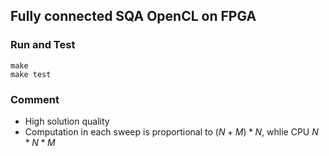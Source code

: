 ## Fully connected SQA OpenCL on FPGA

### Run and Test

```
make
make test
```

### Comment

- High solution quality
- Computation in each sweep is proportional to $(N+M)*N$, whlie CPU $N*N*M$

